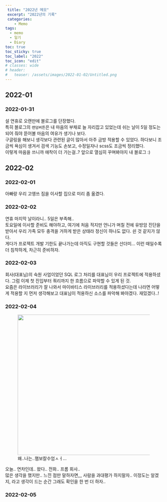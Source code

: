 ```yaml
---
 title: "2022년 메모"
 excerpt: "2022년의 기록"
 categories:
    - Memo 
tags:
  - memo
  - 일기
  - Diary
toc: true
toc_sticky: true
toc_label: "2022"
toc_icon: "edit"
# classes: wide
# header:
#   teaser: /assets/images/2022-01-02/Untitled.png
---
```


## 2022-01

### 2022-01-31

설 연휴로 오랜만에 블로그를 단장했다.<br>
특히 블로그의 `랜덤버튼`은 내 마음의 부채로 늘 자리잡고 있었는데 쉬는 날이 5일 정도는 되어 줘야 뜯어볼 마음의 여유가 생기나 보다. <br>
구글링을 해보니 생각보다 관련된 글이 많아서 아주 금방 적용할 수 있었다. 하다보니 조금씩 욕심이 생겨서 검색 기능도 손보고, 수정일자나 scss도 조금씩 정리했다. <br>
이렇게 마음을 쓰니까 애착이 더 가는걸..? 앞으로 열심히 꾸며봐야지 내 블로그 :)

## 2022-02

### 2022-02-01

아빠랑 우리 고앵쓰 짐을 이사할 집으로 미리 좀 옮겼다.

### 2022-02-02

연휴 마지막 날이라니.. 5일은 부족해.. <br>
토요일에 이사할 준비도 해야하고, 여기에 처음 적지만 언니가 며칠 전에 유방암 진단을 받아서 우리 가족 모두 충격을 거하게 받은 상태라 정신이 하나도 없다. 쉰 것 같지가 않다.<br>
게다가 프로젝트 개발 기한도 끝나가는데 아직도 구현할 것들은 산더미... 이런 때일수록 더 침착하게, 차근히 준비하자.

### 2022-02-03

회사(대표님)의 숙원 사업이었던 SQL 로그 처리를 대표님이 우리 프로젝트에 적용하셨다. 그럼 이제 첫 진입부터 쿼리까지 한 흐름으로 파악할 수 있게 된 것. <br>
요즘은 라이브러리가 잘 나와서 마이바티스 라이브러리를 적용하셨다는데 나라면 어떻게 적용할 지 먼저 생각해보고 대표님이 적용하신 소스를 파악해 봐야겠다. 재밌겠다..!

### 2022-02-04

<figure>
<img src='{{ "/assets/images/meme/break_keyboard.JPG" | relative_url }}' width="450" />
<figcaption>왜..나는..햄보칼수엄ㅅㅓ...</figcaption>
</figure>

오늘.. 연차인데.. 왔다.. 전화.. 프롬 회사.. <br>
많은 생각을 했지만.. 느낀 점만 말하자면,,, 사람을 과대평가 하지말자.. 이정도는 알겠지, 라고 생각이 드는 순간 그래도 확인을 한 번 더 하자..

### 2022-02-05
